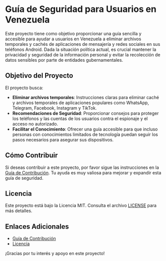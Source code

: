 # Guía de Seguridad para Usuarios en Venezuela

Este proyecto tiene como objetivo proporcionar una guía sencilla y accesible para ayudar a usuarios en Venezuela a eliminar archivos temporales y cachés de aplicaciones de mensajería y redes sociales en sus teléfonos Android. Dada la situación política actual, es crucial mantener la privacidad y seguridad de la información personal y evitar la recolección de datos sensibles por parte de entidades gubernamentales.

## Objetivo del Proyecto

El proyecto busca:
- **Eliminar archivos temporales**: Instrucciones claras para eliminar caché y archivos temporales de aplicaciones populares como WhatsApp, Telegram, Facebook, Instagram y TikTok.
- **Recomendaciones de Seguridad**: Proporcionar consejos para proteger los teléfonos y las cuentas de los usuarios contra el espionaje y el acceso no autorizado.
- **Facilitar el Conocimiento**: Ofrecer una guía accesible para que incluso personas con conocimientos limitados de tecnología puedan seguir los pasos necesarios para asegurar sus dispositivos.

## Cómo Contribuir

Si deseas contribuir a este proyecto, por favor sigue las instrucciones en la [Guía de Contribución](CONTRIBUTING.md). Tu ayuda es muy valiosa para mejorar y expandir esta guía de seguridad.

## Licencia

Este proyecto está bajo la Licencia MIT. Consulta el archivo [LICENSE](LICENSE.md) para más detalles.

## Enlaces Adicionales

- [Guía de Contribución](CONTRIBUTING.md)
- [Licencia](LICENSE.md)

¡Gracias por tu interés y apoyo en este proyecto!
